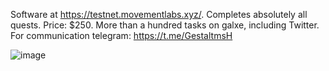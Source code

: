 Software at https://testnet.movementlabs.xyz/. Completes absolutely all quests. Price: $250. More than a hundred tasks on galxe, including Twitter.
For communication telegram: https://t.me/GestaltmsH

![image](https://github.com/user-attachments/assets/42398464-86e0-41f2-a136-d4b0c1326f0a)
